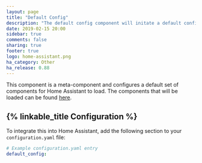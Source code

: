```yaml
---
layout: page
title: "Default Config"
description: "The default config component will initate a default configuration for Home Assistant."
date: 2019-02-15 20:00
sidebar: true
comments: false
sharing: true
footer: true
logo: home-assistant.png
ha_category: Other
ha_release: 0.88
---
```


This component is a meta-component and configures a default set of components for Home Assistant to load. The components that will be loaded can be found [here](https://github.com/home-assistant/home-assistant/blob/dev/homeassistant/components/default_config/manifest.json).

## {% linkable_title Configuration %}

To integrate this into Home Assistant, add the following section to your `configuration.yaml` file:

```yaml
# Example configuration.yaml entry
default_config:
```

